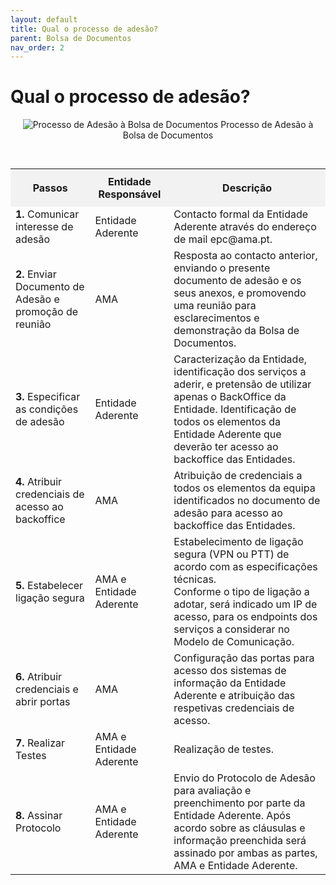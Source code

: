 ```yaml
---
layout: default
title: Qual o processo de adesão?
parent: Bolsa de Documentos
nav_order: 2
---
```


# Qual o processo de adesão?

<div style="text-align: center;">
  <img src="../../assets/images/BolsaDocumentos-ProcessodeAdes%C3%A3i.png" alt="Processo de Adesão à Bolsa de Documentos">
  Processo de Adesão à Bolsa de Documentos
</div>
<br>

<table>
<caption></caption>
  <tr>
    <th style="background-color: #f2f2f2; padding: 10px;">Passos</th>
    <th style="background-color: #f2f2f2; padding: 10px;">Entidade Responsável</th>
    <th style="background-color: #f2f2f2; padding: 10px;">Descrição</th>
  </tr>
  <tr>
    <td><strong>1.</strong> Comunicar interesse de adesão</td>
    <td>Entidade Aderente</td>
    <td>Contacto formal da Entidade Aderente através do endereço de mail epc@ama.pt.</td>
  </tr>
  <tr>
    <td><strong>2.</strong> Enviar Documento de Adesão e promoção de reunião</td>
    <td>AMA</td>
    <td>Resposta ao contacto anterior, enviando o presente documento de adesão e os seus anexos, e promovendo uma reunião para esclarecimentos e demonstração da Bolsa de Documentos.</td>
  </tr>
  <tr>
    <td><strong>3.</strong> Especificar as condições de adesão</td>
    <td>Entidade Aderente</td>
    <td>Caracterização da Entidade, identificação dos serviços a aderir, e pretensão de utilizar apenas o BackOffice da Entidade. Identificação de todos os elementos da Entidade Aderente que deverão ter acesso ao backoffice das Entidades.</td>
  </tr>
  <tr>
    <td><strong>4.</strong> Atribuir credenciais de acesso ao backoffice</td>
    <td>AMA</td>
    <td>Atribuição de credenciais a todos os elementos da equipa identificados no documento de adesão para acesso ao backoffice das Entidades.</td>
  </tr>
  <tr>
    <td><strong>5.</strong> Estabelecer ligação segura</td>
    <td>AMA e Entidade Aderente</td>
    <td>Estabelecimento de ligação segura (VPN ou PTT) de acordo com as especificações técnicas.<br>Conforme o tipo de ligação a adotar, será indicado um IP de acesso, para os endpoints dos serviços a considerar no Modelo de Comunicação.</td>
  </tr>
  <tr>
    <td><strong>6.</strong> Atribuir credenciais e abrir portas</td>
    <td>AMA</td>
    <td>Configuração das portas para acesso dos sistemas de informação da Entidade Aderente e atribuição das respetivas credenciais de acesso.</td>
  </tr>
  <tr>
    <td><strong>7.</strong> Realizar Testes</td>
    <td>AMA e Entidade Aderente</td>
    <td>Realização de testes.</td>
  </tr>
  <tr>
    <td><strong>8.</strong> Assinar Protocolo</td>
    <td>AMA e Entidade Aderente</td>
    <td>Envio do Protocolo de Adesão para avaliação e preenchimento por parte da Entidade Aderente. Após acordo sobre as cláusulas e informação preenchida será assinado por ambas as partes, AMA e Entidade Aderente.</td>
  </tr>
</table>

